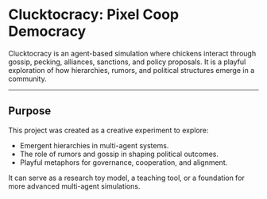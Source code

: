 # Clucktocracy: Pixel Coop Democracy

Clucktocracy is an agent-based simulation where chickens interact through gossip, pecking, alliances, sanctions, and policy proposals. It is a playful exploration of how hierarchies, rumors, and political structures emerge in a community.  

---

## Purpose

This project was created as a creative experiment to explore:  
- Emergent hierarchies in multi-agent systems.  
- The role of rumors and gossip in shaping political outcomes.  
- Playful metaphors for governance, cooperation, and alignment.  

It can serve as a research toy model, a teaching tool, or a foundation for more advanced multi-agent simulations.  
